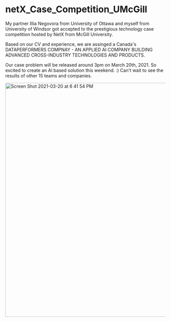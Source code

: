 # netX_Case_Competition_UMcGill
My partner Illia Negovora from University of Ottawa and myself from University of Windsor got accepted to the prestigious technology case competition hosted by NetX from McGill University. 

Based on our CV and experience, we are assinged a Canada's DATAPERFORMERS COMPNAY -  AN APPLIED AI COMPANY BUILDING ADVANCED CROSS-INDUSTRY TECHNOLOGIES AND PRODUCTS.

Our case problem will be released around 3pm on March 20th, 2021. So excited to create an AI based solution this weekend. :) Can't wait to see the results of other 15 teams and companies. 

<img width="735" alt="Screen Shot 2021-03-20 at 6 41 54 PM" src="https://user-images.githubusercontent.com/34112414/111887560-239ffd80-89ac-11eb-888f-20c3752f7f91.png">
